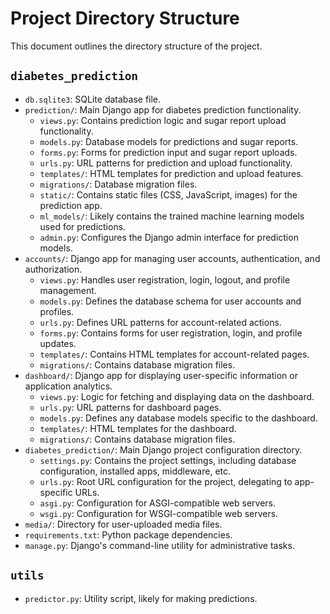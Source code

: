 # Project Directory Structure

This document outlines the directory structure of the project.

## `diabetes_prediction`

-   `db.sqlite3`: SQLite database file.
-   `prediction/`: Main Django app for diabetes prediction functionality.
    -   `views.py`: Contains prediction logic and sugar report upload functionality.
    -   `models.py`: Database models for predictions and sugar reports.
    -   `forms.py`: Forms for prediction input and sugar report uploads.
    -   `urls.py`: URL patterns for prediction and upload functionality.
    -   `templates/`: HTML templates for prediction and upload features.
    -   `migrations/`: Database migration files.
    -   `static/`: Contains static files (CSS, JavaScript, images) for the prediction app.
    -   `ml_models/`: Likely contains the trained machine learning models used for predictions.
    -   `admin.py`: Configures the Django admin interface for prediction models.
-   `accounts/`: Django app for managing user accounts, authentication, and authorization.
    -   `views.py`: Handles user registration, login, logout, and profile management.
    -   `models.py`: Defines the database schema for user accounts and profiles.
    -   `urls.py`: Defines URL patterns for account-related actions.
    -   `forms.py`: Contains forms for user registration, login, and profile updates.
    -   `templates/`: Contains HTML templates for account-related pages.
    -   `migrations/`: Contains database migration files.
-   `dashboard/`: Django app for displaying user-specific information or application analytics.
    -   `views.py`: Logic for fetching and displaying data on the dashboard.
    -   `urls.py`: URL patterns for dashboard pages.
    -   `models.py`: Defines any database models specific to the dashboard.
    -   `templates/`: HTML templates for the dashboard.
    -   `migrations/`: Contains database migration files.
-   `diabetes_prediction/`: Main Django project configuration directory.
    -   `settings.py`: Contains the project settings, including database configuration, installed apps, middleware, etc.
    -   `urls.py`: Root URL configuration for the project, delegating to app-specific URLs.
    -   `asgi.py`: Configuration for ASGI-compatible web servers.
    -   `wsgi.py`: Configuration for WSGI-compatible web servers.
-   `media/`: Directory for user-uploaded media files.
-   `requirements.txt`: Python package dependencies.
-   `manage.py`: Django's command-line utility for administrative tasks.

## `utils`

-   `predictor.py`: Utility script, likely for making predictions.